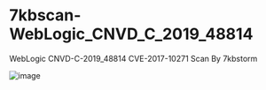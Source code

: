 # 7kbscan-WebLogic_CNVD_C_2019_48814

WebLogic CNVD-C-2019_48814 CVE-2017-10271 Scan By 7kbstorm

![image](https://github.com/7kbstorm/WebLogic_CNVD_C2019_48814/blob/master/1.png?raw=true)
